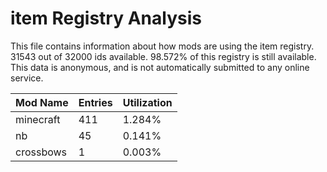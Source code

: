 # item Registry Analysis

This file contains information about how mods are using the item registry. 31543
out of 32000 ids available. 98.572% of this registry is still available. This
data is anonymous, and is not automatically submitted to any online service.


| Mod Name  | Entries | Utilization |
|-----------|---------|-------------|
| minecraft | 411     | 1.284%      |
| nb        | 45      | 0.141%      |
| crossbows | 1       | 0.003%      |
